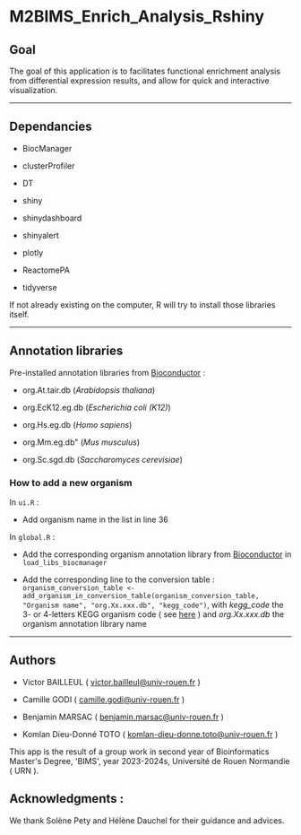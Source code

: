 # M2BIMS_Enrich_Analysis_Rshiny

## Goal

The goal of this application is to facilitates functional enrichment analysis from differential expression results, and allow for quick and interactive visualization.

------------------------------------------------------------------------

## Dependancies

-   BiocManager

-   clusterProfiler

-   DT

-   shiny

-   shinydashboard

-   shinyalert

-   plotly

-   ReactomePA

-   tidyverse

If not already existing on the computer, R will try to install those libraries itself.

------------------------------------------------------------------------

## Annotation libraries

Pre-installed annotation libraries from [Bioconductor](https://bioconductor.org/packages/3.18/data/annotation/) :

-   org.At.tair.db (*Arabidopsis thaliana*)

-   org.EcK12.eg.db (*Escherichia coli (K12)*)

-   org.Hs.eg.db (*Homo sapiens*)

-   org.Mm.eg.db" (*Mus musculus*)

-   org.Sc.sgd.db (*Saccharomyces cerevisiae*)

### How to add a new organism

In `ui.R` :

-   Add organism name in the list in line 36

In `global.R` :

-   Add the corresponding organism annotation library from [Bioconductor](https://bioconductor.org/packages/3.18/data/annotation/) in `load_libs_biocmanager`

-   Add the corresponding line to the conversion table : `organism_conversion_table <- add_organism_in_conversion_table(organism_conversion_table, "Organism name", "org.Xx.xxx.db", "kegg_code")`, with *kegg_code* the 3- or 4-letters KEGG organism code ( see [here](https://www.genome.jp/kegg/catalog/org_list.html) ) and *org.Xx.xxx.db* the organism annotation library name

------------------------------------------------------------------------

## Authors

-   Victor BAILLEUL ( [victor.bailleul\@univ-rouen.fr](mailto:victor.bailleul@univ-rouen.fr) )

-   Camille GODI ( [camille.godi\@univ-rouen.fr](mailto:camille.godi@univ-rouen.fr) )

-   Benjamin MARSAC ( [benjamin.marsac\@univ-rouen.fr](mailto:benjamin.marsac@univ-rouen.fr) )

-   Komlan Dieu-Donné TOTO ( [komlan-dieu-donne.toto\@univ-rouen.fr](mailto:komlan-dieu-donne.toto@univ-rouen.fr) )

This app is the result of a group work in second year of Bioinformatics Master's Degree, 'BIMS', year 2023-2024s, Université de Rouen Normandie ( URN ).

## Acknowledgments :

We thank Solène Pety and Hélène Dauchel for their guidance and advices.
